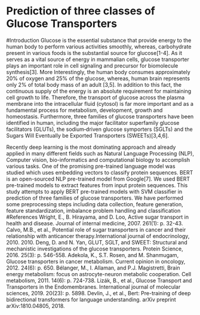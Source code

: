 # Prediction of three classes of Glucose Transporters
#Introduction
Glucose is the essential substance that provide energy to the human body to perform various activities smoothly, whereas, carbohydrate present in various foods is the substantial source for glucose[1-4]. As it serves as a vital source of energy in mammalian cells, glucose transporter plays an important role in cell signaling and precursor for biomolecule synthesis[3]. More Interestingly, the human body consumes approximately 20% of oxygen and 25% of the glucose, whereas, human brain represents only 2% of total body mass of an adult [3,5]. In addition to this fact, the continuous supply of the energy is an absolute requirement for maintaining cell growth to life. Therefore, the transport of glucose across the plasma membrane into the intracellular fluid (cytosol) is far more important and as a fundamental process for metabolism, development, growth and homeostasis. Furthermore, three families of glucose transporters have been identified in human, including the major facilitator superfamily glucose facilitators (GLUTs), the sodium‐driven glucose symporters (SGLTs) and the Sugars Will Eventually be Exported Transporters (SWEETs)[3,4,6].

Recently deep learning is the most dominating approach and already applied in many different fields such as Natural Language Processing (NLP), Computer vision, bio-informatics and computational biology to accomplish various tasks. One of the promising pre-trained language model was studied which uses embedding vectors to classify protein sequences. BERT is an open-sourced NLP pre-trained model from Google[7]. We used BERT pre-trained models to extract features from input protein sequences. This study attempts to apply BERT pre-trained models with SVM classifier in prediction of three families of glucose transporters. We have performed some preprocessing steps including data collection, feature generation, feature standardization, imbalance problem handling and classification
#References
Wright, E., B. Hirayama, and D. Loo, Active sugar transport in health and disease. Journal of internal medicine, 2007. 261(1): p. 32-43.
Calvo, M.B., et al., Potential role of sugar transporters in cancer and their relationship with anticancer therapy.International journal of endocrinology, 2010. 2010.
Deng, D. and N. Yan, GLUT, SGLT, and SWEET: Structural and mechanistic investigations of the glucose transporters. Protein Science, 2016. 25(3): p. 546-558.
Adekola, K., S.T. Rosen, and M. Shanmugam, Glucose transporters in cancer metabolism. Current opinion in oncology, 2012. 24(6): p. 650.
Bélanger, M., I. Allaman, and P.J. Magistretti, Brain energy metabolism: focus on astrocyte-neuron metabolic cooperation. Cell metabolism, 2011. 14(6): p. 724-738.
Lizák, B., et al., Glucose Transport and Transporters in the Endomembranes. International journal of molecular sciences, 2019. 20(23): p. 5898.
Devlin, J., et al., Bert: Pre-training of deep bidirectional transformers for language understanding. arXiv preprint arXiv:1810.04805, 2018.
